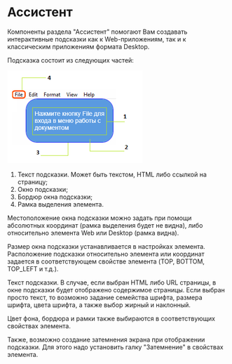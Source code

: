 # Ассистент

Компоненты раздела "Ассистент" помогают Вам создавать интерактивные подсказки как к Web-приложениям, так и к классическим приложениям формата Desktop.

Подсказка состоит из следующих частей:

![](<../../../.gitbook/assets/image (77).png>)

1. Текст подсказки. Может быть текстом, HTML либо ссылкой на страницу;
2. Окно подсказки;
3. Бордюр окна подсказки;
4. Рамка выделения элемента.

Местоположение окна подсказки можно задать при помощи абсолютных координат (рамка выделения будет не видна), либо относительно элемента Web или Desktop (рамка видна).

Размер окна подсказки устанавливается в настройках элемента. Расположение подсказки относительно элемента или координат задается в соответствующем свойстве элемента (TOP, BOTTOM, TOP\_LEFT и т.д.).

Текст подсказки. В случае, если выбран HTML либо URL страницы, в окне подсказки будет отображено содержимое страницы. Если выбран просто текст, то возможно задание семейства шрифта, размера шрифта, цвета шрифта, а также выбор жирный и наклонный.

Цвет фона, бордюра и рамки также выбираются в соответствующих свойствах элемента.

Также, возможно создание затемнения экрана при отображении подсказки. Для этого надо установить галку "Затемнение" в свойствах элемента.

